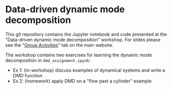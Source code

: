 # Data-driven dynamic mode decomposition
This git repository contains the Jupyter notebook and code presented at the "Data-driven dynamic mode decomposition" workshop. For slides please see the "[Group Activities](https://courses.seas.harvard.edu/courses/am205/g_act/index.html#multithreading)" tab on the main website.

The workshop contains two exercises for learning the dynamic mode decomposition in ```dmd_assignment.ipynb```:
- Ex 1: (in-workshop) discuss examples of dynamical systems and write a DMD function
- Ex 2: (homework) apply DMD on a "flow past a cylinder" example